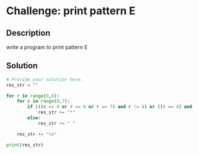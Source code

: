 # Challenge: print pattern E

## Description

write a program to print pattern E

## Solution

```python
# Provide your solution here.
res_str = ""

for r in range(0,8):
    for c in range(0,7):
        if (((c == 0 or r == 0 or r == 7) and r != 4) or ((r == 4) and (c >= 0 and c <= 5))):
            res_str += "*"
        else:
            res_str += " "

    res_str += "\n"

print(res_str)
